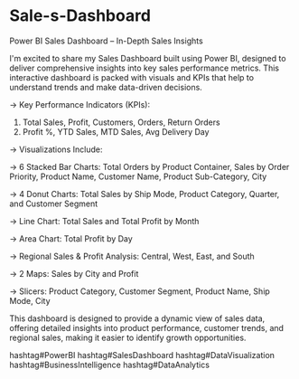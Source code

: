 # Sale-s-Dashboard

Power BI Sales Dashboard – In-Depth Sales Insights 

I'm excited to share my Sales Dashboard built using Power BI, designed to deliver comprehensive insights into key sales performance metrics. This interactive dashboard is packed with visuals and KPIs that help to understand trends and make data-driven decisions.

-> Key Performance Indicators (KPIs):

1. Total Sales, Profit, Customers, Orders, Return Orders
2. Profit %, YTD Sales, MTD Sales, Avg Delivery Day

-> Visualizations Include:

-> 6 Stacked Bar Charts:
Total Orders by Product Container, Sales by Order Priority, Product Name, Customer Name, Product Sub-Category, City

-> 4 Donut Charts:
Total Sales by Ship Mode, Product Category, Quarter, and Customer Segment

-> Line Chart: Total Sales and Total Profit by Month

-> Area Chart: Total Profit by Day

-> Regional Sales & Profit Analysis: Central, West, East, and South

-> 2 Maps: Sales by City and Profit

-> Slicers: Product Category, Customer Segment, Product Name, Ship Mode, City

This dashboard is designed to provide a dynamic view of sales data, offering detailed insights into product performance, customer trends, and regional sales, making it easier to identify growth opportunities.


hashtag#PowerBI hashtag#SalesDashboard hashtag#DataVisualization hashtag#BusinessIntelligence hashtag#DataAnalytics

